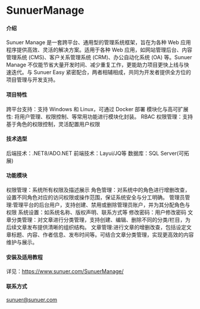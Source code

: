 # SunuerManage

#### 介绍
Sunuer Manage 是一套跨平台、通用型的管理系统框架，旨在为各种 Web 应用程序提供高效、灵活的解决方案。适用于各种 Web 应用，如网站管理后台、内容管理系统 (CMS)、客户关系管理系统 (CRM)、办公自动化系统 (OA) 等。Sunuer Manage 不仅能节省大量开发时间、减少重复工作，更能助力项目更快上线与快速迭代。与 Sunuer Easy 紧密配合，两者相辅相成，共同为开发者提供全方位的项目管理与开发支持。

#### 项目特性
跨平台支持：支持 Windows 和 Linux，可通过 Docker 部署
模块化与高可扩展性: 将用户管理、权限控制、等常用功能进行模块化封装。
RBAC 权限管理：支持基于角色的权限控制，灵活配置用户权限

#### 技术选型
后端技术：.NET8/ADO.NET
前端技术：Layui/JQ等
数据库：SQL Server(可拓展)

#### 功能模块
权限管理：系统所有权限及描述展示
角色管理：对系统中的角色进行增删改查，设置不同角色对应的访问权限或操作范围，保证系统安全与分工明确。
管理员管理:管理平台的后台用户，支持创建、禁用或删除管理员账户，并为其分配角色与权限
系统设置：如系统名称、版权声明、联系方式等
修改密码：用户修改密码
文章分类管理：对文章进行分类管理，支持创建、编辑、删除不同的分类/栏目，为后续文章发布提供清晰的组织结构。
文章管理:进行文章的增删改查，包括设定文章标题、内容、作者信息、发布时间等。可结合文章分类管理，实现更高效的内容维护与展示。

#### 安装及适用教程

详见：https://www.sunuer.com/SunuerManage/

#### 联系方式
sunuer@sunuer.com


